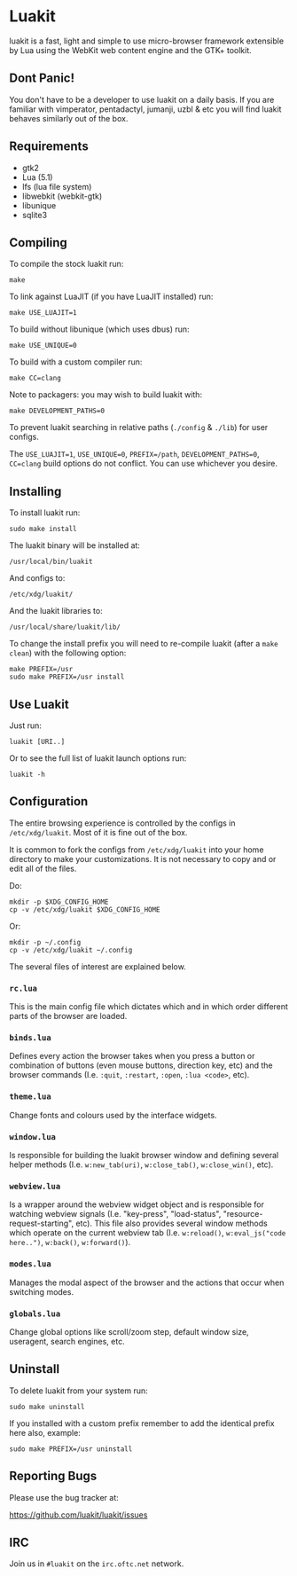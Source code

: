 # Luakit

luakit is a fast, light and simple to use micro-browser framework extensible by
Lua using the WebKit web content engine and the GTK+ toolkit.

## Dont Panic!

You don't have to be a developer to use luakit on a daily basis. If you are
familiar with vimperator, pentadactyl, jumanji, uzbl & etc you will find luakit
behaves similarly out of the box.

## Requirements

*   gtk2
*   Lua (5.1)
*   lfs (lua file system)
*   libwebkit (webkit-gtk)
*   libunique
*   sqlite3

## Compiling

To compile the stock luakit run:

    make

To link against LuaJIT (if you have LuaJIT installed) run:

    make USE_LUAJIT=1

To build without libunique (which uses dbus) run:

    make USE_UNIQUE=0

To build with a custom compiler run:

    make CC=clang

Note to packagers: you may wish to build luakit with:

    make DEVELOPMENT_PATHS=0

To prevent luakit searching in relative paths (`./config` & `./lib`) for user
configs.

The `USE_LUAJIT=1`, `USE_UNIQUE=0`, `PREFIX=/path`, `DEVELOPMENT_PATHS=0`,
`CC=clang` build options do not conflict. You can use whichever you desire.

## Installing

To install luakit run:

    sudo make install

The luakit binary will be installed at:

    /usr/local/bin/luakit

And configs to:

    /etc/xdg/luakit/

And the luakit libraries to:

    /usr/local/share/luakit/lib/

To change the install prefix you will need to re-compile luakit (after a `make
clean`) with the following option:

    make PREFIX=/usr
    sudo make PREFIX=/usr install

## Use Luakit

Just run:

    luakit [URI..]

Or to see the full list of luakit launch options run:

    luakit -h

## Configuration

The entire browsing experience is controlled by the configs in
`/etc/xdg/luakit`. Most of it is fine out of the box.

It is common to fork the configs from `/etc/xdg/luakit` into your home directory
to make your customizations. It is not necessary to copy and or edit all of the
files.

Do:

    mkdir -p $XDG_CONFIG_HOME
    cp -v /etc/xdg/luakit $XDG_CONFIG_HOME

Or:

    mkdir -p ~/.config
    cp -v /etc/xdg/luakit ~/.config

The several files of interest are explained below.

### `rc.lua`

This is the main config file which dictates which and in which order different
parts of the browser are loaded.

### `binds.lua`

Defines every action the browser takes when you press a button or combination of
buttons (even mouse buttons, direction key, etc) and the browser commands (I.e.
`:quit`, `:restart`, `:open`, `:lua <code>`, etc).

### `theme.lua`

Change fonts and colours used by the interface widgets.

### `window.lua`

Is responsible for building the luakit browser window and defining several
helper methods (I.e. `w:new_tab(uri)`, `w:close_tab()`, `w:close_win()`, etc).

### `webview.lua`

Is a wrapper around the webview widget object and is responsible for watching
webview signals (I.e. "key-press", "load-status", "resource-request-starting",
etc). This file also provides several window methods which operate on the
current webview tab (I.e. `w:reload()`, `w:eval_js("code here..")`, `w:back()`,
`w:forward()`).

### `modes.lua`

Manages the modal aspect of the browser and the actions that occur when
switching modes.

### `globals.lua`

Change global options like scroll/zoom step, default window size, useragent,
search engines, etc.

## Uninstall

To delete luakit from your system run:

    sudo make uninstall

If you installed with a custom prefix remember to add the identical prefix
here also, example:

    sudo make PREFIX=/usr uninstall

## Reporting Bugs

Please use the bug tracker at:

  https://github.com/luakit/luakit/issues

## IRC

Join us in `#luakit` on the `irc.oftc.net` network.
